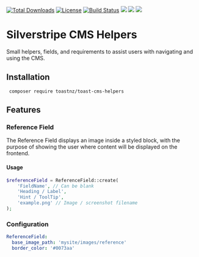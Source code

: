 [![Total Downloads](https://poser.pugx.org/toastnz/twitter-card-meta/downloads)](https://packagist.org/packages/toastnz/twitter-card-meta)
[![License](https://poser.pugx.org/toastnz/twitter-card-meta/license)](https://packagist.org/packages/toastnz/twitter-card-meta)
[![Build Status](https://travis-ci.org/toastnz/twitter-card-meta.svg?branch=master)](https://travis-ci.org/toastnz/twitter-card-meta)
<img src="https://img.shields.io/badge/made_with-%20%20%20%E2%98%95-green.svg">
<img src="https://img.shields.io/badge/made_by-%F0%9F%92%A9%F0%9F%92%A9-dddddd.svg">
<img src="https://img.shields.io/badge/made_for-%F0%9F%92%B5-e6acca.svg">

# Silverstripe CMS Helpers

Small helpers, fields, and requirements to assist users with navigating and using the CMS.

## Installation

```
 composer require toastnz/toast-cms-helpers
```

## Features

### Reference Field

The Reference Field displays an image inside a styled block, with the purpose of showing the user where content will be displayed on the frontend.

#### Usage

```PHP
$referenceField = ReferenceField::create(
    'FieldName', // Can be blank
    'Heading / Label',
    'Hint / ToolTip',
    'example.png' // Image / screenshot filename
);
```

### Configuration

```YAML
ReferenceField:
  base_image_path: 'mysite/images/reference'
  border_color: '#0073aa'
```
